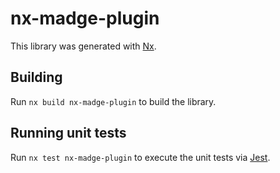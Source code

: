 # nx-madge-plugin

This library was generated with [Nx](https://nx.dev).

## Building

Run `nx build nx-madge-plugin` to build the library.

## Running unit tests

Run `nx test nx-madge-plugin` to execute the unit tests via [Jest](https://jestjs.io).
